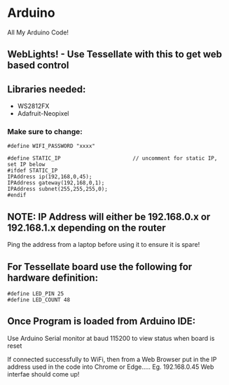 # Arduino
All My Arduino Code!

## WebLights! - Use Tessellate with this to get web based control
## Libraries needed:
- WS2812FX
- Adafruit-Neopixel

### Make sure to change:
``` #define WIFI_SSID "xxxx"
#define WIFI_PASSWORD "xxxx"

#define STATIC_IP                       // uncomment for static IP, set IP below
#ifdef STATIC_IP
IPAddress ip(192,168,0,45);
IPAddress gateway(192,168,0,1);
IPAddress subnet(255,255,255,0);
#endif
```


## NOTE: IP Address will either be 192.168.0.x or 192.168.1.x depending on the router

Ping the address from a laptop before using it to ensure it is spare!


## For Tessellate board use the following for hardware definition:
```
#define LED_PIN 25                       
#define LED_COUNT 48
```

## Once Program is loaded from Arduino IDE:
Use Arduino Serial monitor at baud 115200 to view status when board is reset

If connected successfully to WiFi, then from a Web Browser put in the IP address used in the code into Chrome or Edge..... Eg. 192.168.0.45
Web interfae should come up!

